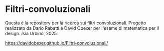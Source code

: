 # Filtri-convoluzionali
Questa è la repository per la ricerca sui filtri convoluzionali. Progetto realizzato da Dario Rabatti e David Obexer per l'esame di matematica per il design. Isia Urbino, 2025.

 https://davidobexer.github.io/Filtri-convoluzionali/
